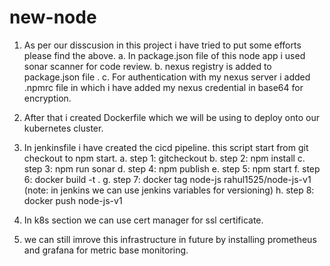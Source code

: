 # new-node
1. As per our disscusion in this project i have tried to put some efforts please find the above.
  a. In package.json file of this node app i used sonar scanner for code review.
  b. nexus registry is added to package.json file .
  c. For authentication with my nexus server i added .npmrc file in which i have added my nexus credential in base64 for encryption.

2. After that i created Dockerfile which we will be using to deploy onto our kubernetes cluster.

3. In jenkinsfile i have created the cicd pipeline. this script start from git checkout to npm start.
  a. step 1: gitcheckout
  b. step 2: npm install
  c. step 3: npm run sonar
  d. step 4: npm publish
  e. step 5: npm start
  f. step 6: docker build -t .
  g. step 7: docker tag node-js rahul1525/node-js-v1 (note: in jenkins we can use jenkins variables for versioning)
  h. step 8: docker push node-js-v1


4. In k8s section we can use cert manager for ssl certificate.

5. we can still imrove this infrastructure in future by installing prometheus and grafana for metric base monitoring.
